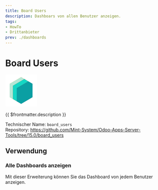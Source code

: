 ```yaml
---
title: Board Users
description: Dashboars von allen Benutzer anzeigen.
tags:
- HowTo
- Drittanbieter
prev: ./dashboards
---
```

# Board Users

![icon_oms_box](attachments/icons_odoo_mint_system.png)

{{ $frontmatter.description }}

Technischer Name: `board_users`\
Repository: <https://github.com/Mint-System/Odoo-Apps-Server-Tools/tree/15.0/board_users>

## Verwendung

### Alle Dashboards anzeigen

Mit dieser Erweiterung können Sie das Dashboard von jedem Benutzer anzeigen.